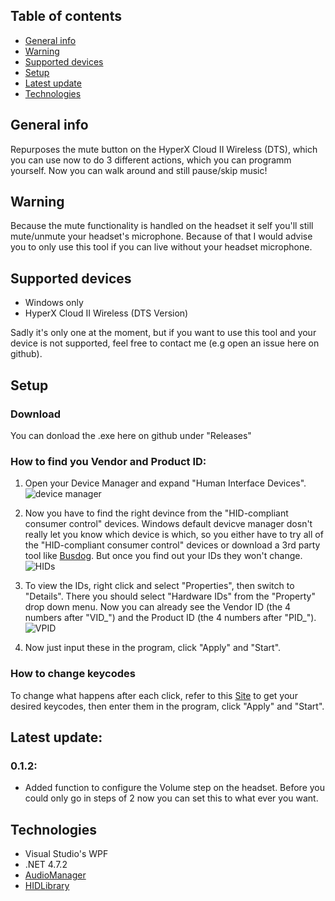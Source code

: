 ## Table of contents
* [General info](#general-info)
* [Warning](#warning)
* [Supported devices](#supported-devices)
* [Setup](#setup)
* [Latest update](#latest-update)
* [Technologies](#technologies)
## General info
Repurposes the mute button on the HyperX Cloud II Wireless (DTS), which you can use now to do 3 different actions, which you can programm yourself. Now you can
walk around and still pause/skip music!

## Warning
Because the mute functionality is handled on the headset it self you'll still mute/unmute your headset's microphone.
Because of that I would advise you to only use this tool if you can live without your headset microphone.

## Supported devices
* Windows only
* HyperX Cloud II Wireless (DTS Version)

Sadly it's only one at the moment, but if you want to use this tool and your device is not supported, feel free to contact me (e.g open an issue here on github).

## Setup
### Download
You can donload the .exe here on github under "Releases"
### How to find you Vendor and Product ID:
1. Open your Device Manager and expand "Human Interface Devices".\
![device manager](https://github.com/GuthiYT/hyperx/blob/main/doc/img/device_manager.png)

2. Now you have to find the right devince from the "HID-compliant consumer control" devices. Windows default devicve manager dosn't really let you know which device
is which, so you either have to try all of the "HID-compliant consumer control" devices or download a 3rd party tool like [Busdog](https://github.com/djpnewton/busdog). But once you find out your IDs they won't change. \
![HIDs](https://github.com/GuthiYT/hyperx/blob/main/doc/img/hid.png)

3. To view the IDs, right click and select "Properties", then switch to "Details". There you should select "Hardware IDs" from the "Property" drop down menu. Now you can already
see the Vendor ID (the 4 numbers after "VID_") and the Product ID (the 4 numbers after "PID_"). \
![VPID](https://github.com/GuthiYT/hyperx/blob/main/doc/img/vid_pid.png)

4. Now just input these in the program, click "Apply" and "Start".

### How to change keycodes
To change what happens after each click, refer to this [Site](https://learn.microsoft.com/en-us/windows/win32/inputdev/virtual-key-codes) to get your desired
keycodes, then enter them in the program, click "Apply" and "Start".

## Latest update:
### 0.1.2:
* Added function to configure the Volume step on the headset. Before you could only go in steps of 2 now you can set this to what ever you want.

## Technologies
* Visual Studio's WPF
* .NET 4.7.2
* [AudioManager](https://gist.github.com/sverrirs/d099b34b7f72bb4fb386)
* [HIDLibrary](https://github.com/mikeobrien/HidLibrary)
	
